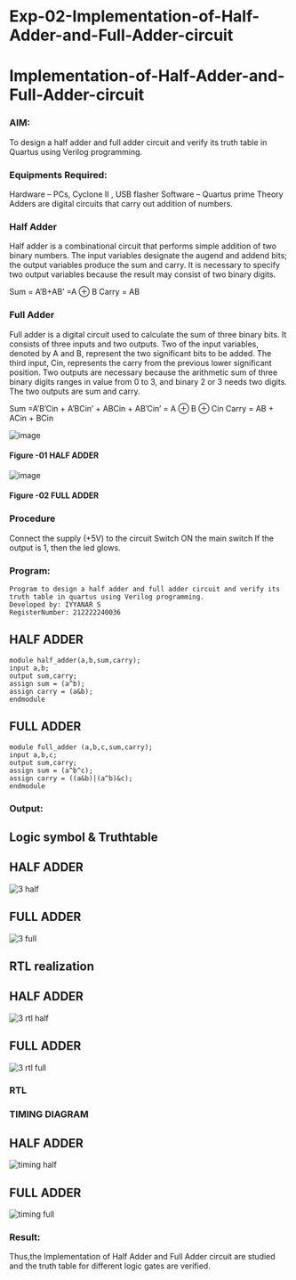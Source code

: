 # Exp-02-Implementation-of-Half-Adder-and-Full-Adder-circuit

# Implementation-of-Half-Adder-and-Full-Adder-circuit
### AIM:
To design a half adder and full adder circuit and verify its truth table in Quartus using Verilog programming.

### Equipments Required:
Hardware – PCs, Cyclone II , USB flasher
Software – Quartus prime
Theory
Adders are digital circuits that carry out addition of numbers.

### Half Adder
Half adder is a combinational circuit that performs simple addition of two binary numbers. The input variables designate the augend and addend bits; the output variables produce the sum and carry. It is necessary to specify two output variables because the result may consist of two binary digits.

Sum = A’B+AB’ =A ⊕ B Carry = AB

### Full Adder
Full adder is a digital circuit used to calculate the sum of three binary bits. It consists of three inputs and two outputs. Two of the input variables, denoted by A and B, represent the two significant bits to be added. The third input, Cin, represents the carry from the previous lower significant position. Two outputs are necessary because the arithmetic sum of three binary digits ranges in value from 0 to 3, and binary 2 or 3 needs two digits. The two outputs are sum and carry.

Sum =A’B’Cin + A’BCin’ + ABCin + AB’Cin’ = A ⊕ B ⊕ Cin Carry = AB + ACin + BCin

 ![image](https://user-images.githubusercontent.com/36288975/163552156-a13e5a56-c638-4110-97d9-8896907c8d25.png)

#### Figure -01 HALF ADDER 


![image](https://user-images.githubusercontent.com/36288975/163552057-b3547877-6d07-45b4-b7e0-bcfebfad9e1d.png)

#### Figure -02 FULL ADDER 

### Procedure

Connect the supply (+5V) to the circuit
Switch ON the main switch
If the output is 1, then the led glows.
### Program:
```
Program to design a half adder and full adder circuit and verify its truth table in quartus using Verilog programming.
Developed by: IYYANAR S
RegisterNumber: 212222240036
```
## HALF ADDER
```
module half_adder(a,b,sum,carry);
input a,b;
output sum,carry;
assign sum = (a^b);
assign carry = (a&b);
endmodule
```
## FULL ADDER
```
module full_adder (a,b,c,sum,carry);
input a,b,c;
output sum,carry;
assign sum = (a^b^c);
assign carry = ((a&b)|(a^b)&c);
endmodule
```
### Output:
## Logic symbol & Truthtable
## HALF ADDER
![3 half](https://user-images.githubusercontent.com/118680259/233821052-11a02f36-7b28-4be0-86b1-3b1229aea230.png)
## FULL ADDER
![3 full](https://user-images.githubusercontent.com/118680259/233821060-b5f93657-c770-4ba1-b3c7-8d7458827c73.png)

## RTL realization
## HALF ADDER
![3 rtl half](https://user-images.githubusercontent.com/118680259/233821094-bde94414-1deb-4b3e-8afe-a45ac1c275d0.png)
## FULL ADDER
![3 rtl full](https://user-images.githubusercontent.com/118680259/233821215-4eeea36c-6e4e-43a8-93ec-bda95ee3f7e6.png)


### RTL
### TIMING DIAGRAM
## HALF ADDER
![timing half](https://user-images.githubusercontent.com/118680259/233821221-84041234-2591-4fb6-8cfd-a1a5579c5f4a.png)
## FULL ADDER
![timing full](https://user-images.githubusercontent.com/118680259/233821230-720ea32f-6f16-4bbb-8f4d-8ac8aa95241f.png)
### Result:
Thus,the Implementation of Half Adder and Full Adder circuit are studied and the truth table for different logic gates are verified.
